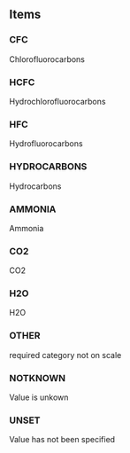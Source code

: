 

<!-- end of short definition -->
## Items

### CFC
Chlorofluorocarbons

### HCFC
Hydrochlorofluorocarbons

### HFC
Hydrofluorocarbons

### HYDROCARBONS
Hydrocarbons

### AMMONIA
Ammonia

### CO2
CO2

### H2O
H2O

### OTHER
required category not on scale

### NOTKNOWN
Value is unkown

### UNSET
Value has not been specified
